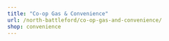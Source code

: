 ```yaml
---
title: "Co-op Gas & Convenience"
url: /north-battleford/co-op-gas-and-convenience/
shop: convenience
---
```

